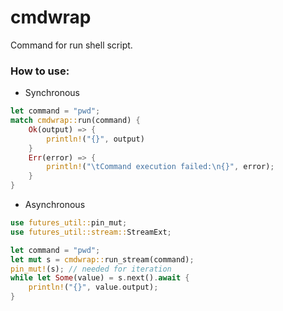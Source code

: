 # cmdwrap

Command for run shell script.

### How to use:

- Synchronous

```rust
let command = "pwd";
match cmdwrap::run(command) {
    Ok(output) => {
        println!("{}", output)
    }
    Err(error) => {
        println!("\tCommand execution failed:\n{}", error);
    }
}
```

- Asynchronous

```rust
use futures_util::pin_mut;
use futures_util::stream::StreamExt;

let command = "pwd";
let mut s = cmdwrap::run_stream(command);
pin_mut!(s); // needed for iteration
while let Some(value) = s.next().await {
    println!("{}", value.output);
}
```